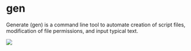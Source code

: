 # gen
Generate (gen) is a command line tool to automate creation of script files, modification of file permissions, and input typical text.

![](https://github.com/membersincewayback/gen/blob/main/gen.gif)
